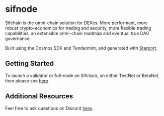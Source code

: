# sifnode

Sifchain is the omni-chain solution for DEXes. More performant, more robust crypto-economics for trading and security, more flexible trading capabilities, an extensible omni-chain roadmap and eventual true DAO governance.

Built using the Cosmos SDK and Tendermint, and generated with [Starport](https://github.com/tendermint/starport).

## Getting Started

To launch a validator or full-node on Sifchain, on either TestNet or BetaNet, then please see [here](https://github.com/Sifchain/sifchain-validators).

## Additional Resources

Feel free to ask questions on Discord [here](https://discord.gg/vdNRZBttC8).

